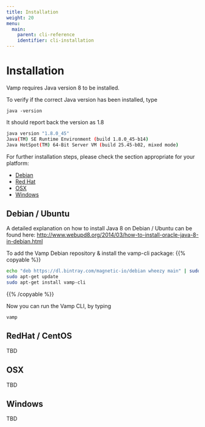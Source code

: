 ```yaml
---
title: Installation
weight: 20
menu:
  main:
    parent: cli-reference
    identifier: cli-installation
---
```



# Installation

Vamp requires Java version 8 to be installed. 

To verify if the correct Java version has been installed, type 
```
java -version
``` 

It should report back the version as 1.8
```bash
java version "1.8.0_45"
Java(TM) SE Runtime Environment (build 1.8.0_45-b14)
Java HotSpot(TM) 64-Bit Server VM (build 25.45-b02, mixed mode)
```

For further installation steps, please check the section appropriate for your platform:

* [Debian](#debian)
* [Red Hat](#redhat)
* [OSX](#osx)
* [Windows](#windows)

## <a name="debian"></a>Debian / Ubuntu
A detailed explanation on how to install Java 8 on Debian / Ubuntu can be found here: 
http://www.webupd8.org/2014/03/how-to-install-oracle-java-8-in-debian.html

To add the Vamp Debian repository & install the vamp-cli package:
{{% copyable %}}
```bash
echo "deb https://dl.bintray.com/magnetic-io/debian wheezy main" | sudo tee -a /etc/apt/sources.list
sudo apt-get update
sudo apt-get install vamp-cli
```
{{% /copyable %}}

Now you can run the Vamp CLI, by typing 
```
vamp
```

## RedHat / CentOS

TBD

## OSX

TBD

## Windows

TBD